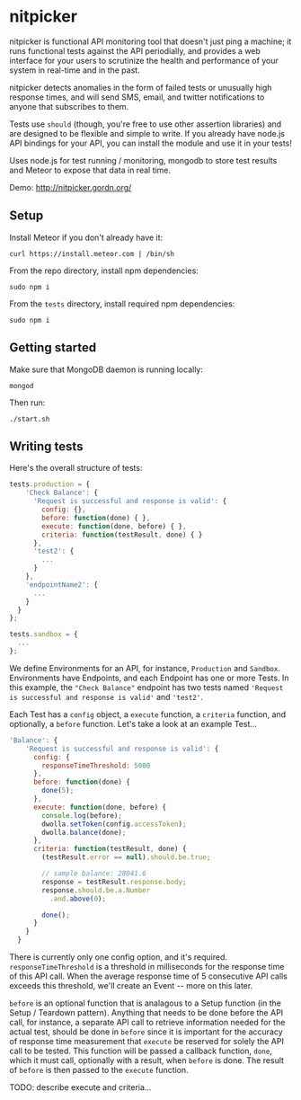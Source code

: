 # nitpicker

nitpicker is functional API monitoring tool that doesn't just ping a machine; it runs functional tests against the API periodially, and provides a web interface for your users to scrutinize the health and performance of your system in real-time and in the past.

nitpicker detects anomalies in the form of failed tests or unusually high response times, and will send SMS, email, and twitter notifications to anyone that subscribes to them.

Tests use `should` (though, you're free to use other assertion libraries) and are designed to be flexible and simple to write.  If you already have node.js API bindings for your API, you can install the module and use it in your tests!

Uses node.js for test running / monitoring, mongodb to store test results and Meteor to expose that data in real time.

Demo: http://nitpicker.gordn.org/

## Setup

Install Meteor if you don't already have it:

`curl https://install.meteor.com | /bin/sh`

From the repo directory, install npm dependencies:

`sudo npm i`

From the `tests` directory, install required npm dependencies:

`sudo npm i`

## Getting started

Make sure that MongoDB daemon is running locally:

`mongod`

Then run:

`./start.sh`

## Writing tests

Here's the overall structure of tests:

```js
tests.production = {
    'Check Balance': {
      'Request is successful and response is valid': {
        config: {},
        before: function(done) { },
        execute: function(done, before) { },
        criteria: function(testResult, done) { }
      },
      'test2': {
        ...
      }
    },
    'endpointName2': {
      ...
    }
  }
};

tests.sandbox = { 
  ...
};
```

We define Environments for an API, for instance, `Production` and `Sandbox`.  Environments have Endpoints, and each Endpoint has one or more Tests.  In this example, the `"Check Balance"` endpoint has two tests named `'Request is successful and response is valid'` and `'test2'`.

Each Test has a `config` object, a `execute` function, a `criteria` function, and optionally, a `before` function.  Let's take a look at an example Test...

```js
'Balance': {
    'Request is successful and response is valid': {
      config: {
        responseTimeThreshold: 5000
      },
      before: function(done) {
        done(5);
      },
      execute: function(done, before) {
        console.log(before);
        dwolla.setToken(config.accessToken);
        dwolla.balance(done);
      },
      criteria: function(testResult, done) {
        (testResult.error == null).should.be.true;

        // sample balance: 28041.6
        response = testResult.response.body;
        response.should.be.a.Number
          .and.above(0);

        done();
      }
    }
  }
```

There is currently only one config option, and it's required.  `responseTimeThreshold` is a threshold in milliseconds for the response time of this API call.  When the average response time of 5 consecutive API calls exceeds this threshold, we'll create an Event -- more on this later.

`before` is an optional function that is analagous to a Setup function (in the Setup / Teardown pattern).  Anything that needs to be done before the API call, for instance, a separate API call to retrieve information needed for the actual test, should be done in `before` since it is important for the accuracy of response time measurement that `execute` be reserved for solely the API call to be tested.  This function will be passed a callback function, `done`, which it must call, optionally with a result, when `before` is done.  The result of `before` is then passed to the `execute` function.

TODO: describe execute and criteria...